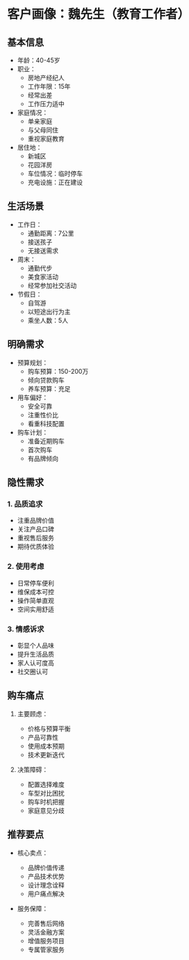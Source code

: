 # 客户画像：魏先生（教育工作者）

## 基本信息
- 年龄：40-45岁
- 职业：
  - 房地产经纪人
  - 工作年限：15年
  - 经常出差
  - 工作压力适中
- 家庭情况：
  - 单亲家庭
  - 与父母同住
  - 重视家庭教育
- 居住地：
  - 新城区
  - 花园洋房
  - 车位情况：临时停车
  - 充电设施：正在建设

## 生活场景
- 工作日：
  - 通勤距离：7公里
  - 接送孩子
  - 无接送需求
- 周末：
  - 通勤代步
  - 美食家活动
  - 经常参加社交活动
- 节假日：
  - 自驾游
  - 以短途出行为主
  - 乘坐人数：5人

## 明确需求
- 预算规划：
  - 购车预算：150-200万
  - 倾向贷款购车
  - 养车预算：充足
- 用车偏好：
  - 安全可靠
  - 注重性价比
  - 看重科技配置
- 购车计划：
  - 准备近期购车
  - 首次购车
  - 有品牌倾向

## 隐性需求
### 1. 品质追求
- 注重品牌价值
- 关注产品口碑
- 重视售后服务
- 期待优质体验

### 2. 使用考虑
- 日常停车便利
- 维保成本可控
- 操作简单直观
- 空间实用舒适

### 3. 情感诉求
- 彰显个人品味
- 提升生活品质
- 家人认可度高
- 社交圈认可

## 购车痛点
1. 主要顾虑：
   - 价格与预算平衡
   - 产品可靠性
   - 使用成本预期
   - 技术更新迭代

2. 决策障碍：
   - 配置选择难度
   - 车型对比困扰
   - 购车时机把握
   - 家庭意见分歧

## 推荐要点
- 核心卖点：
  - 品牌价值传递
  - 产品技术优势
  - 设计理念诠释
  - 用户痛点解决

- 服务保障：
  - 完善售后网络
  - 灵活金融方案
  - 增值服务项目
  - 专属管家服务